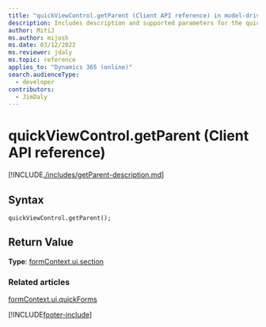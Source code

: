 ```yaml
---
title: "quickViewControl.getParent (Client API reference) in model-driven apps"
description: Includes description and supported parameters for the quickViewControl.getParent method.
author: MitiJ
ms.author: mijosh
ms.date: 03/12/2022
ms.reviewer: jdaly
ms.topic: reference
applies_to: "Dynamics 365 (online)"
search.audienceType: 
  - developer
contributors:
  - JimDaly
---
```

# quickViewControl.getParent (Client API reference)

[!INCLUDE[./includes/getParent-description.md](./includes/getParent-description.md)]

## Syntax

`quickViewControl.getParent();`

## Return Value

**Type**: [formContext.ui.section](../formContext-ui-tab-sections.md)

### Related articles

[formContext.ui.quickForms](../formContext-ui-quickForms.md)

[!INCLUDE[footer-include](../../../../../includes/footer-banner.md)]
